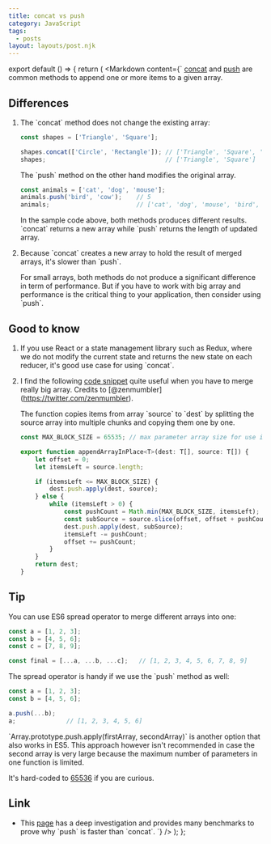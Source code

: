 ```yaml
---
title: concat vs push
category: JavaScript
tags:
  - posts
layout: layouts/post.njk
---
```


export default () => {
    return (
<Markdown
    content={`
[concat](https://developer.mozilla.org/en-US/docs/Web/JavaScript/Reference/Global_Objects/Array/concat) and 
[push](https://developer.mozilla.org/en-US/docs/Web/JavaScript/Reference/Global_Objects/Array/push) are common methods to append one 
or more items to a given array.

## Differences

1. The \`concat\` method does not change the existing array:

    ~~~ javascript
    const shapes = ['Triangle', 'Square'];

    shapes.concat(['Circle', 'Rectangle']); // ['Triangle', 'Square', 'Circle', 'Rectangle']
    shapes;                                 // ['Triangle', 'Square']
    ~~~

    The \`push\` method on the other hand modifies the original array.

    ~~~ javascript
    const animals = ['cat', 'dog', 'mouse'];
    animals.push('bird', 'cow');    // 5
    animals;                        // ['cat', 'dog', 'mouse', 'bird', 'cow']
    ~~~

    In the sample code above, both methods produces different results. \`concat\` returns a new array while \`push\` returns the length of updated array.

2. Because \`concat\` creates a new array to hold the result of merged arrays, it's slower than \`push\`.

    For small arrays, both methods do not produce a significant difference in term of performance.
    But if you have to work with big array and performance is the critical thing to your application, then consider using \`push\`.

## Good to know

1. If you use React or a state management library such as Redux, where we do not modify the current state and returns the new state on each reducer, 
it's good use case for using \`concat\`.

2. I find the following [code snippet](https://github.com/stardazed/stardazed/blob/master/src/core/buffer.ts) quite useful when you have to merge 
    really big array. Credits to [@zenmumbler] (https://twitter.com/zenmumbler).

    The function copies items from array \`source\` to \`dest\` by splitting the source array into multiple chunks and copying them one by one.

    ~~~ javascript
    const MAX_BLOCK_SIZE = 65535; // max parameter array size for use in Webkit

    export function appendArrayInPlace<T>(dest: T[], source: T[]) {
        let offset = 0;
        let itemsLeft = source.length;

        if (itemsLeft <= MAX_BLOCK_SIZE) {
            dest.push.apply(dest, source);
        } else {
            while (itemsLeft > 0) {
                const pushCount = Math.min(MAX_BLOCK_SIZE, itemsLeft);
                const subSource = source.slice(offset, offset + pushCount);
                dest.push.apply(dest, subSource);
                itemsLeft -= pushCount;
                offset += pushCount;
            }
        }
        return dest;
    }
    ~~~

## Tip

You can use ES6 spread operator to merge different arrays into one:

~~~ javascript
const a = [1, 2, 3];
const b = [4, 5, 6];
const c = [7, 8, 9];

const final = [...a, ...b, ...c];   // [1, 2, 3, 4, 5, 6, 7, 8, 9]
~~~

The spread operator is handy if we use the \`push\` method as well:

~~~ javascript
const a = [1, 2, 3];
const b = [4, 5, 6];

a.push(...b);
a;              // [1, 2, 3, 4, 5, 6]
~~~

\`Array.prototype.push.apply(firstArray, secondArray)\` is another option that also works in ES5. This approach however isn't 
recommended in case the second array is very large because the maximum number of parameters in one function is limited.

It's hard-coded to [65536](https://bugs.webkit.org/show_bug.cgi?id=80797) if you are curious.

## Link

* This [page](https://dev.to/uilicious/javascript-array-push-is-945x-faster-than-array-concat-1oki) has a deep investigation and provides
many benchmarks to prove why \`push\` is faster than \`concat\`.
`}
/>
    );
};
